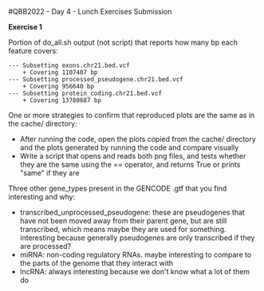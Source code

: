 #QBB2022 - Day 4 - Lunch Exercises Submission

**Exercise 1**

Portion of do_all.sh output (not script) that reports how many bp each feature covers:

```
--- Subsetting exons.chr21.bed.vcf
    + Covering 1107407 bp
--- Subsetting processed_pseudogene.chr21.bed.vcf
    + Covering 956640 bp
--- Subsetting protein_coding.chr21.bed.vcf
    + Covering 13780687 bp
```

One or more strategies to confirm that reproduced plots are the same as in the cache/ directory:

* After running the code, open the plots copied from the cache/ directory and the plots generated by running the code and compare visually
* Write a script that opens and reads both png files, and tests whether they are the same using the == operator, and returns True or prints "same" if they are

Three other gene_types present in the GENCODE .gtf that you find interesting and why:

* transcribed_unprocessed\_pseudogene: these are pseudogenes that have not been moved away from their parent gene, but are still transcribed, which means maybe they are used for something. interesting because generally pseudogenes are only transcribed if they are processed?
* miRNA: non-coding regulatory RNAs. maybe interesting to compare to the parts of the genome that they interact with 
* lncRNA: always interesting because we don't know what a lot of them do